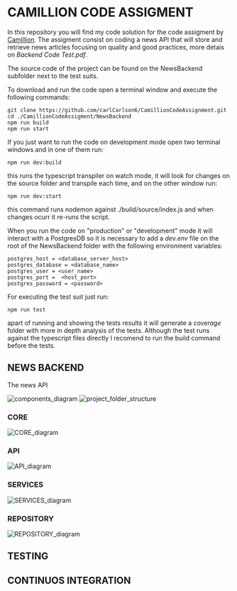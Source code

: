 # CAMILLION CODE ASSIGMENT

In this repository you will find my code solution for the code assigment by [Camillion](https://www.camillion.app/). The assigment consist on coding a news API that will store and retrieve news articles focusing on quality and good practices, more detais on *Backend Code Test.pdf*.

The source code of the project can be found on the NewsBackend subfolder next to the test suits. 

To download and run the code open a terminal window and execute the following commands:

    git clone https://github.com/carlCarlson6/CamillionCodeAssignment.git
    cd ./CamillionCodeAssigment/NewsBackend
    npm run build
    npm run start

If you just want to run the code on development mode open two terminal windows and in one of them run:

    npm run dev:build
this runs the typescript transpiler on watch mode, it will look for changes on the source folder and transpile each time, and on the other window run:

    npm run dev:start
this command runs nodemon against ./build/source/index.js and when changes ocurr it re-runs the script.

When you run the code on "production" or "development" mode it will interact with a PostgresDB so it is necessary to add a *dev.env* file on the root of the NewsBackend folder with the following environment variables:

	postgres_host = <database_server_host>
	postgres_database = <database_name>
	postgres_user = <user_name>
	postgres_port =  <host_port>
	postgres_password = <password>


For executing the test suit just run:
	
	npm run test
apart of running and showing the tests results it will generate a *coverage* folder with more in depth analysis of the tests. Although the test runs against the typescript files directly I recomend to run the build command before the tests.


## NEWS BACKEND

The news API

![components_diagram](img/components_diagram.jpg, "components")
![project_folder_structure](img/project_folder_structure.jpg, "project_structure")
### CORE
![CORE_diagram](img/CORE_diagram.jpg, "core")

### API
![API_diagram](img/API_diagram.jpg, "API")

### SERVICES
![SERVICES_diagram](img/SERVICES_driagram.jpg, "services")

### REPOSITORY
![REPOSITORY_diagram](img/REPOSITORY_diagram.jpg, "repository")

## TESTING

## CONTINUOS INTEGRATION
